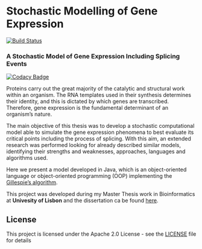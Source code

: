# Stochastic Modelling of Gene Expression

[![Build Status](https://travis-ci.org/fpenim/SMOGE.svg?branch=master)](https://travis-ci.org/fpenim/SMOGE)

### A Stochastic Model of Gene Expression Including Splicing Events
[![Codacy Badge](https://api.codacy.com/project/badge/Grade/bf112378851b4d1187130dad59a7e62c)](https://www.codacy.com/app/fpenim/SMOGE?utm_source=github.com&amp;utm_medium=referral&amp;utm_content=fpenim/SMOGE&amp;utm_campaign=Badge_Grade)

Proteins carry out the great majority of the catalytic and structural work within
an organism. The RNA templates used in their synthesis determines their identity, and
this is dictated by which genes are transcribed. Therefore, gene expression is the
fundamental determinant of an organism’s nature.

The main objective of this thesis was to develop a stochastic computational
model able to simulate the gene expression phenomena to best evaluate its critical
points including the process of splicing. With this aim, an extended research was
performed looking for already described similar models, identifying their strengths and
weaknesses, approaches, languages and algorithms used.

Here we present a model developed in Java, which is an object-oriented
language or object-oriented programming (OOP) implementing the [Gillespie’s
algorithm](http://www.sciencedirect.com/science/article/pii/0021999176900413).

This project was developed during my Master Thesis work in Bioinformatics at **Univesity of Lisbon** and the dissertation ca be found [here](http://hdl.handle.net/10451/15849).

## License
This project is licensed under the Apache 2.0 License - see the [LICENSE](LICENSE.md) file for details
